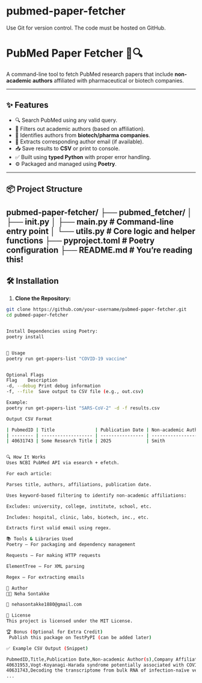 # pubmed-paper-fetcher
Use Git for version control. The code must be hosted on GitHub.



# PubMed Paper Fetcher 📄🔍

A command-line tool to fetch PubMed research papers that include **non-academic authors** affiliated with pharmaceutical or biotech companies.

---

## ✨ Features

- 🔍 Search PubMed using any valid query.
- 🧪 Filters out academic authors (based on affiliation).
- 🏢 Identifies authors from **biotech/pharma companies**.
- 📧 Extracts corresponding author email (if available).
- 📥 Save results to **CSV** or print to console.
- ✅ Built using **typed Python** with proper error handling.
- ⚙️ Packaged and managed using **Poetry**.

---

## 📦 Project Structure

pubmed-paper-fetcher/
├── pubmed_fetcher/
│ ├── init.py
│ ├── main.py # Command-line entry point
│ └── utils.py # Core logic and helper functions
├── pyproject.toml # Poetry configuration
├── README.md # You’re reading this!
---

## 🛠 Installation

1. **Clone the Repository:**

```bash
git clone https://github.com/your-username/pubmed-paper-fetcher.git
cd pubmed-paper-fetcher


Install Dependencies using Poetry:
poetry install


🚀 Usage
poetry run get-papers-list "COVID-19 vaccine"


Optional Flags
Flag	Description
-d, --debug	Print debug information
-f, --file	Save output to CSV file (e.g., out.csv)

Example:
poetry run get-papers-list "SARS-CoV-2" -d -f results.csv

Output CSV Format

| PubmedID | Title               | Publication Date | Non-academic Author(s) | Company Affiliation(s) | Corresponding Author Email                    |
| -------- | ------------------- | ---------------- | ---------------------- | ---------------------- | --------------------------------------------- |
| 40631743 | Some Research Title | 2025             | Smith                  | Biotech Inc.           | [smith@biotech.com](mailto:smith@biotech.com) |


🔍 How It Works
Uses NCBI PubMed API via esearch + efetch.

For each article:

Parses title, authors, affiliations, publication date.

Uses keyword-based filtering to identify non-academic affiliations:

Excludes: university, college, institute, school, etc.

Includes: hospital, clinic, labs, biotech, inc., etc.

Extracts first valid email using regex.

📚 Tools & Libraries Used
Poetry – For packaging and dependency management

Requests – For making HTTP requests

ElementTree – For XML parsing

Regex – For extracting emails

🧠 Author
👩‍💻 Neha Sontakke

📧 nehasontakke1880@gmail.com

📝 License
This project is licensed under the MIT License.

🏆 Bonus (Optional for Extra Credit)
 Publish this package on TestPyPI (can be added later)

✅ Example CSV Output (Snippet)

PubmedID,Title,Publication Date,Non-academic Author(s),Company Affiliation(s),Corresponding Author Email
40631953,Vogt-Koyanagi-Harada syndrome potentially associated with COVID-19 vaccination: a case report and literature review.,2025,Luo,"Department of Reproductive Genetics, Hebei General Hospital, Shijiazhuang, Hebei, China.",
40631743,Decoding the transcriptome from bulk RNA of infection-naïve versus imprinted patients with SARS-CoV-2 Omicron B.1.1.529.,2025,Sonnleitner; Walder,"Dr. Gernot Walder GmbH, Austria.",info@walderlab.at
...
